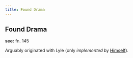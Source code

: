 ```yaml
---
title: Found Drama
---
```


Found Drama
-----------

**see:** fn. 145

Arguably originated with Lyle (only *implemented* by [Himself](/characters/Himself)).